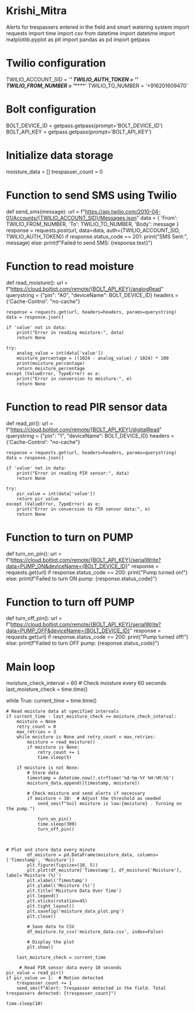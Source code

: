 # Krishi_Mitra
Alerts for trespassers entered in the field and smart watering system
import requests
import time
import csv
from datetime import datetime
import matplotlib.pyplot as plt
import pandas as pd
import getpass


# Twilio configuration
TWILIO_ACCOUNT_SID = '***************'
TWILIO_AUTH_TOKEN = '********'
TWILIO_FROM_NUMBER = '***********'
TWILIO_TO_NUMBER = '+916201609470'

# Bolt configuration
BOLT_DEVICE_ID = getpass.getpass(prompt='BOLT_DEVICE_ID')
BOLT_API_KEY = getpass.getpass(prompt='BOLT_API_KEY')

# Initialize data storage
moisture_data = []
trespasser_count = 0

# Function to send SMS using Twilio
def send_sms(message):
    url = f"https://api.twilio.com/2010-04-01/Accounts/{TWILIO_ACCOUNT_SID}/Messages.json"
    data = {
        'From': TWILIO_FROM_NUMBER,
        'To': TWILIO_TO_NUMBER,
        'Body': message
    }
    response = requests.post(url, data=data, auth=(TWILIO_ACCOUNT_SID, TWILIO_AUTH_TOKEN))
    if response.status_code == 201:
        print("SMS Sent:", message)
    else:
        print(f"Failed to send SMS: {response.text}")
        



# Function to read moisture
def read_moisture():
    url = f"https://cloud.boltiot.com/remote/{BOLT_API_KEY}/analogRead"
    querystring = {"pin": "A0", "deviceName": BOLT_DEVICE_ID}
    headers = {'Cache-Control': "no-cache"}

    response = requests.get(url, headers=headers, params=querystring)
    data = response.json()

    if 'value' not in data:
        print("Error in reading moisture:", data)
        return None

    try:
        analog_value = int(data['value'])
        moisture_percentage = ((1024 - analog_value) / 1024) * 100  
        print(moisture_percentage)
        return moisture_percentage
    except (ValueError, TypeError) as e:
        print("Error in conversion to moisture:", e)
        return None

# Function to read PIR sensor data
def read_pir():
    url = f"https://cloud.boltiot.com/remote/{BOLT_API_KEY}/digitalRead"
    querystring = {"pin": "1", "deviceName": BOLT_DEVICE_ID}
    headers = {'Cache-Control': "no-cache"}

    response = requests.get(url, headers=headers, params=querystring)
    data = response.json()

    if 'value' not in data:
        print("Error in reading PIR sensor:", data)
        return None

    try:
        pir_value = int(data['value'])
        return pir_value
    except (ValueError, TypeError) as e:
        print("Error in conversion to PIR sensor data:", e)
        return None


# Function to turn on PUMP
def turn_on_pin():
    url = f"https://cloud.boltiot.com/remote/{BOLT_API_KEY}/serialWrite?data=PUMP_ON&deviceName={BOLT_DEVICE_ID}"
    response = requests.get(url)
    if response.status_code == 200:
        print("Pump turned on!")
    else:
        print(f"Failed to turn ON pump: {response.status_code}")
# Function to turn off PUMP

def turn_off_pin():
    url = f"https://cloud.boltiot.com/remote/{BOLT_API_KEY}/serialWrite?data=PUMP_OFF&deviceName={BOLT_DEVICE_ID}"
    response = requests.get(url)
    if response.status_code == 200:
        print("Pump turned off!")
    else:
       print(f"Failed to turn OFF pump: {response.status_code}")

# Main loop
moisture_check_interval = 60  # Check moisture every 60 seconds
last_moisture_check = time.time()

while True:
    current_time = time.time()

    # Read moisture data at specified intervals
    if current_time - last_moisture_check >= moisture_check_interval:
        moisture = None
        retry_count = 0
        max_retries = 3
        while moisture is None and retry_count < max_retries:
            moisture = read_moisture()
            if moisture is None:
                retry_count += 1
                time.sleep(5)

        if moisture is not None:
            # Store data
            timestamp = datetime.now().strftime('%d-%m-%Y %H:%M:%S')
            moisture_data.append([timestamp, moisture])

            # Check moisture and send alerts if necessary
            if moisture < 30:  # Adjust the threshold as needed
                send_sms(f"Soil moisture is low:{moisture} . Turning on the pump.")
                
                turn_on_pin()
                time.sleep(300)
                turn_off_pin()
        
       

    # Plot and store data every minute
            df_moisture = pd.DataFrame(moisture_data, columns=['Timestamp', 'Moisture'])
            plt.figure(figsize=(10, 5))
            plt.plot(df_moisture['Timestamp'], df_moisture['Moisture'], label='Moisture (%)')
            plt.xlabel('Timestamp')
            plt.ylabel('Moisture (%)')
            plt.title('Moisture Data Over Time')
            plt.legend()
            plt.xticks(rotation=45)
            plt.tight_layout()
            plt.savefig('moisture_data_plot.png')
            plt.close()

            # Save data to CSV
            df_moisture.to_csv('moisture_data.csv', index=False)

            # Display the plot 
            plt.show()

        last_moisture_check = current_time

         # Read PIR sensor data every 10 seconds
    pir_value = read_pir()
    if pir_value == 1:  # Motion detected
        trespasser_count += 1
        send_sms(f"Alert: Trespasser detected in the field. Total trespassers detected: {trespasser_count}")

    time.sleep(10)
        
